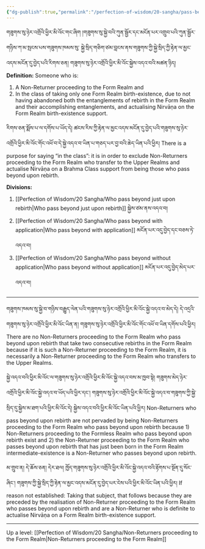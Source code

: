 ```yaml
---
{"dg-publish":true,"permalink":"/perfection-of-wisdom/20-sangha/pass-beyond-upon-birth/"}
---
```


གཟུགས་སུ་ཉེར་འགྲོའི་ཕྱིར་མི་འོང་གང་ཞིག །གཟུགས་སུ་སྐྱེ་བའི་ཀུན་སྦྱོར་དང་མངོན་པར་འགྲུབ་པའི་ཀུན་སྦྱོར་གཉིས་ཀ་མ་སྤངས་པས་གཟུགས་ཁམས་སུ་
སྐྱེ་སྲིད་གཅིག་ཙམ་བླངས་ནས་གཟུགས་ཀྱི་སྐྱེ་སྲིད་ཀྱི་རྟེན་ལ་མྱང་འདས་མངོན་དུ་བྱེད་པའི་རིགས་ཅན། གཟུགས་སུ་ཉེར་འགྲོའི་ཕྱིར་མི་འོང་སྐྱེས་འདའ་བའི་མཚན་ཉིད།
**Definition:** Someone who is:
1. A Non-Returner proceeding to the Form Realm and
2. In the class of taking only one Form Realm birth-existence, due to not having abandoned both the entanglements of rebirth in the Form Realm and their accomplishing entanglements, and actualising Nirvāṇa on the Form Realm birth-existence support.

རིགས་ཅན་སྨོས་པ་ལ་དགོས་པ་ཡོད་དེ། 
ཚངས་རིས་ཀྱི་རྟེན་ལ་མྱང་འདས་མངོན་དུ་བྱེད་པའི་གཟུགས་སུ་ཉེར་འགྲོའི་ཕྱིར་མི་འོང་གོང་འཕོ་བ་དེ་སྐྱེ་འདའ་བ་ཡིན་པ་གཅད་པར་བྱ་བའི་ཆེད་ཡིན་པའི་ཕྱིར།
There is a purpose for saying “in the class”: it is in order to exclude Non-Returners proceeding to the Form Realm who transfer to the Upper Realms and actualise Nirvāṇa on a Brahma Class support from being those who pass beyond upon rebirth.

**Divisions:**
1. [[Perfection of Wisdom/20 Sangha/Who pass beyond just upon rebirth\|Who pass beyond just upon rebirth]] སྐྱེས་ཙམ་ནས་འདའ་བ།
2. [[Perfection of Wisdom/20 Sangha/Who pass beyond with application\|Who pass beyond with application]] མངོན་པར་འདུ་བྱེད་དང་བཅས་ཏེ་འདའ་བ།
3. [[Perfection of Wisdom/20 Sangha/Who pass beyond without application\|Who pass beyond without application]] མངོན་པར་འདུ་བྱེད་མེད་པར་འདའ་བ།

---
གཟུགས་ཁམས་སུ་སྐྱེ་བ་གཉིས་བརྒྱུད་ལེན་པའི་གཟུགས་སུ་ཉེར་འགྲོའི་ཕྱིར་མི་འོང་སྐྱེ་འདའ་བ་མེད་དེ། དེ་འདྲའི་གཟུགས་སུ་ཉེར་འགྲོའི་ཕྱིར་མི་འོང་ཡིན་ན། 
གཟུགས་སུ་ཉེར་འགྲོའི་ཕྱིར་མི་འོང་གོང་འཕོ་བ་ཡིན་དགོས་པའི་ཕྱིར།
There are no Non-Returners proceeding to the Form Realm who pass beyond upon rebirth that take two consecutive rebirths in the Form Realm because if it is such a Non-Returner proceeding to the Form Realm, it is necessarily a Non-Returner proceeding to the Form Realm who transfers to the Upper Realms.

སྐྱེ་འདའ་བའི་ཕྱིར་མི་འོང་ལ་གཟུགས་སུ་ཉེར་འགྲོའི་ཕྱིར་མི་འོང་སྐྱེ་འདའ་བས་མ་ཁྱབ་སྟེ། གཟུགས་མེད་ཉེར་འགྲོའི་ཕྱིར་མི་འོང་སྐྱེ་འདའ་བ་ཡོད་པའི་ཕྱིར་དང་། 
གཟུགས་སུ་ཉེར་འགྲོའི་ཕྱིར་མི་འོང་སྐྱེ་འདའ་བ་གཟུགས་ཀྱི་སྐྱེ་སྲིད་དུ་སྐྱེས་མ་ཐག་པའི་ཕྱིར་མི་འོང་དེ། སྐྱེས་འདའ་བའི་ཕྱིར་མི་འོང་ཡིན་པའི་ཕྱིར། 
Non-Returners who pass beyond upon rebirth are not pervaded by being Non-Returners proceeding to the Form Realm who pass beyond upon rebirth because 1) Non-Returners proceeding to the Formless Realm who pass beyond upon rebirth exist and 2) the Non-Returner proceeding to the Form Realm who passes beyond upon rebirth that has just been born in the Form Realm intermediate-existence is a Non-Returner who passes beyond upon rebirth.

མ་གྲུབ་ན། དེ་ཆོས་ཅན། དེར་ཐལ། ཁྱོད་གཟུགས་སུ་ཉེར་འགྲོའི་ཕྱིར་མི་འོང་སྐྱེ་འདའ་བའི་རྟོགས་པ་སྔོན་དུ་སོང་ཞིང་། 
གཟུགས་ཀྱི་སྐྱེ་སྲིད་ཀྱི་རྟེན་ལ་མྱང་འདས་མངོན་དུ་བྱེད་པར་ངེས་པའི་ཕྱིར་མི་འོང་ཡིན་པའི་ཕྱིར།
If reason not established: Taking that subject, that follows because they are preceded by the realisation of Non-Returner proceeding to the Form Realm who passes beyond upon rebirth and are a Non-Returner who is definite to actualise Nirvāṇa on a Form Realm birth-existence support.



---
Up a level: [[Perfection of Wisdom/20 Sangha/Non-Returners proceeding to the Form Realm\|Non-Returners proceeding to the Form Realm]]